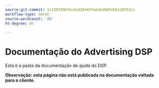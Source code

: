 ```yaml
---
source-git-commit: 1c13874967ec4ad264e5fa6a5e0dfeb6120f53cc
workflow-type: tm+mt
source-wordcount: '20'
ht-degree: 0%

---
```

# Documentação do Advertising DSP

Esta é a pasta da documentação de ajuda do DSP.

**Observação: esta página não está publicada na documentação voltada para o cliente.**
